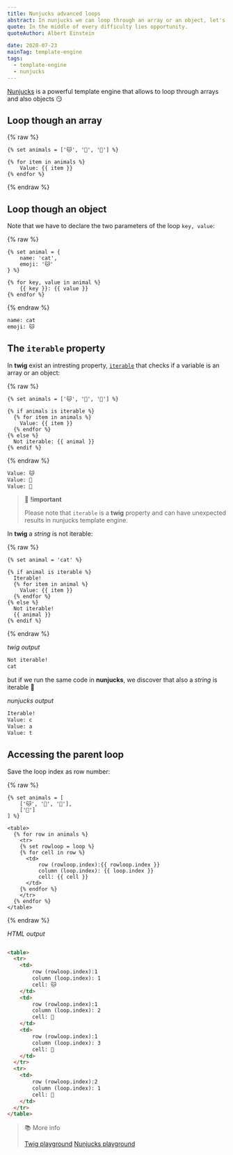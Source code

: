 ```yaml
---
title: Nunjucks advanced loops
abstract: In nunjucks we can loop through an array or an object, let's see how to do it.
quote: In the middle of every difficulty lies opportunity.
quoteAuthor: Albert Einstein

date: 2020-07-23
mainTag: template-engine
tags:
  - template-engine
  - nunjucks
---
```


[Nunjucks](https://mozilla.github.io/nunjucks/templating.html) is a powerful template engine that allows to loop through arrays and also objects 😏

## Loop though an array

{% raw %}
  ```twig
  {% set animals = ['🐱', '🐶', '🐺'] %}

  {% for item in animals %}
      Value: {{ item }}
  {% endfor %}
  ```
{% endraw %}

## Loop though an object

Note that we have to declare the two parameters of the loop `key, value`:

{% raw %}
  ```twig
  {% set animal = {
      name: 'cat',
      emoji: '🐱'
  } %}

  {% for key, value in animal %}
      {{ key }}: {{ value }}
  {% endfor %}
  ```
{% endraw %}

```html
name: cat
emoji: 🐱
```

## The `iterable` property

In **twig** exist an intresting property, [`iterable`](https://twig.symfony.com/doc/3.x/tests/iterable.html) that checks if a variable is an array or an object:

{% raw %}
  ```twig
  {% set animals = ['🐱', '🐶', '🐺'] %}

  {% if animals is iterable %}
    {% for item in animals %}
      Value: {{ item }}
    {% endfor %}
  {% else %}
    Not iterable: {{ animal }}
  {% endif %}
  ```
{% endraw %}

```html
Value: 🐱
Value: 🐶
Value: 🐺
```

> 🧨 **!important**
>
> Please note that `iterable` is a **twig** property and can have unexpected results in nunjucks template engine.

In **twig** a _string_ is not iterable:

{% raw %}
  ```twig
  {% set animal = 'cat' %}

  {% if animal is iterable %}
    Iterable!
    {% for item in animal %}
      Value: {{ item }}
    {% endfor %}
  {% else %}
    Not iterable!
    {{ animal }}
  {% endif %}
  ```
{% endraw %}

_twig output_

```html
Not iterable!
cat
```

but if we run the same code in **nunjucks**, we discover that also a _string_ is iterable 🤯

_nunjucks output_

```html
Iterable!
Value: c
Value: a
Value: t
```

## Accessing the parent loop

Save the loop index as row number:

{% raw %}
  ```twig
  {% set animals = [
      ['🐱', '🐶', '🐺'],
      ['🐍']
  ] %}

  <table>
    {% for row in animals %}
      <tr>
      {% set rowloop = loop %}
      {% for cell in row %}
        <td>
            row (rowloop.index):{{ rowloop.index }}
            column (loop.index): {{ loop.index }}
            cell: {{ cell }}
        </td>
      {% endfor %}
      </tr>
    {% endfor %}
  </table>
  ```
{% endraw %}

_HTML output_

```html

<table>
  <tr>
    <td>
        row (rowloop.index):1
        column (loop.index): 1
        cell: 🐱
    </td>
    <td>
        row (rowloop.index):1
        column (loop.index): 2
        cell: 🐶
    </td>
    <td>
        row (rowloop.index):1
        column (loop.index): 3
        cell: 🐺
    </td>
  </tr>
  <tr>
    <td>
        row (rowloop.index):2
        column (loop.index): 1
        cell: 🐍
    </td>
  </tr>
</table>
```

> 📚 More info
>
> [Twig playground](https://twigfiddle.com/)
> [Nunjucks playground](https://np.bauke.xyz/)
